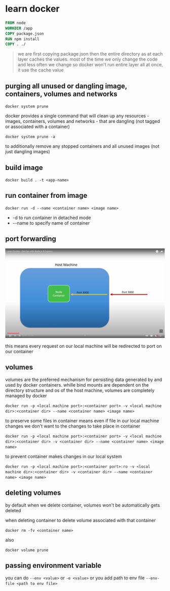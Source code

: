# learn docker

```dockerfile
FROM node
WORKDIR /app
COPY package.json
RUN npm install
COPY . ./
```

> we are first copying package.json then the entire directory as at each layer caches the values. most of the time we only change the code and less often we change so docker won't run entire layer all at once, it use the cache value

## purging all unused or dangling image, containers, volumes and networks

`docker system prune`

docker provides a single command that will clean up any resources - images, containers, volumes and networks - that are dangling (not tagged or associated with a container)

`docker system prune -a`

to additionally remove any stopped containers and all unused images (not just dangling images)

## build image

`docker build . -t <app-name>`

## run container from image

`docker run -d --name <container name> <image name>`

- -d to run container in detached mode
- --name to specify name of container

## port forwarding

![port forwarding](../asset/portForwarding.png)

this means every request on our local machine will be redirected to port on our container

## volumes

volumes are the preferred mechanism for persisting data generated by and used by docker containers. whille bind mounts are dependent on the directory structure and os of the host machine, volumes are completely managed by docker

`docker run -p <local machine port>:<container port> -v <local machine dir>:<container dir> --name <container name> <image name>`

to preserve some files in container means even if file in our local machine changes we don't want to the changes to take place in container

`docker run -p <local machine port>:<container port> -v <local machine dir>:<container dir> -v <container dir> --name <container name> <image name>`

to prevent container makes changes in our local system

`docker run -p <local machine port>:<container port>:ro -v <local machine dir>:<container dir> -v <container dir> --name <container name> <image name>`

## deleting volumes

by default when we delete container, volumes won't be automatically gets deleted

when deleting container to delete volume associated with that container

`docker rm -fv <container name>`

also

`docker volume prune`

## passing environment variable

you can do `--env <value>` or `-e <value>` or you add path to env file `--env-file <path to env file>`
